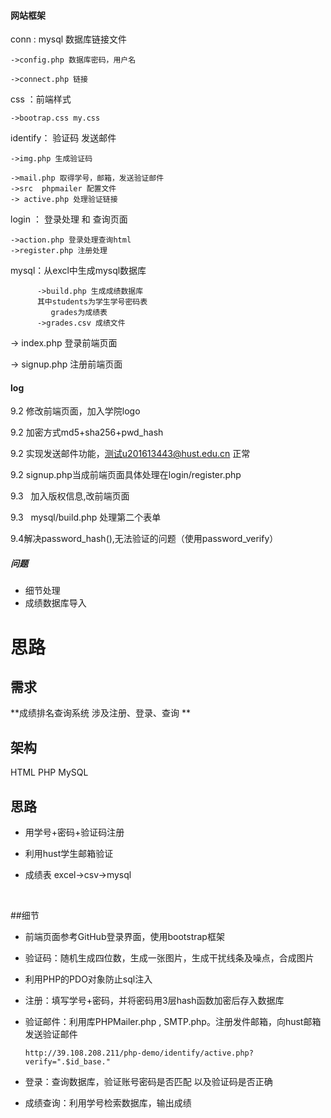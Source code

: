 #### 网站框架

conn : mysql 数据库链接文件

	->config.php 数据库密码，用户名

	->connect.php 链接

css  ：前端样式

	->bootrap.css my.css

identify： 验证码  发送邮件

	->img.php 生成验证码

	->mail.php 取得学号，邮箱，发送验证邮件
	->src  phpmailer 配置文件
	-> active.php 处理验证链接

login ： 登录处理 和 查询页面

	->action.php 登录处理查询html
	->register.php 注册处理

mysql：从excl中生成mysql数据库

          ->build.php 生成成绩数据库
          其中students为学生学号密码表
             grades为成绩表
          ->grades.csv 成绩文件

-> index.php  登录前端页面

-> signup.php 注册前端页面



####  log

9.2    修改前端页面，加入学院logo

9.2   加密方式md5+sha256+pwd_hash

9.2   实现发送邮件功能，测试u201613443@hust.edu.cn 正常    

9.2   signup.php当成前端页面具体处理在login/register.php

9.3   加入版权信息,改前端页面

9.3   mysql/build.php 处理第二个表单

9.4解决password_hash(),无法验证的问题（使用password_verify）

#####  问题

* 细节处理
* 成绩数据库导入


# 思路

## 需求

**成绩排名查询系统 涉及注册、登录、查询 **

## 架构

HTML      PHP      MySQL

## 思路

* 用学号+密码+验证码注册

* 利用hust学生邮箱验证

* 成绩表 excel->csv->mysql

  ​

##细节

* 前端页面参考GitHub登录界面，使用bootstrap框架

* 验证码：随机生成四位数，生成一张图片，生成干扰线条及噪点，合成图片

* 利用PHP的PDO对象防止sql注入

* 注册：填写学号+密码，并将密码用3层hash函数加密后存入数据库

* 验证邮件：利用库PHPMailer.php , SMTP.php。注册发件邮箱，向hust邮箱发送验证邮件

  ```
  http://39.108.208.211/php-demo/identify/active.php?verify=".$id_base."
  ```

* 登录：查询数据库，验证账号密码是否匹配 以及验证码是否正确

* 成绩查询：利用学号检索数据库，输出成绩




